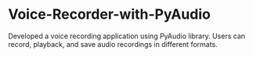 # Voice-Recorder-with-PyAudio
Developed a voice recording application using PyAudio library. Users can record, playback, and save audio recordings in different formats.
